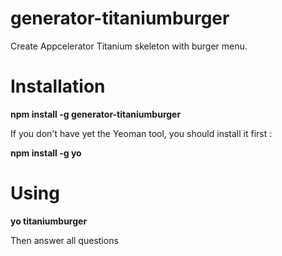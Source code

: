 # generator-titaniumburger

Create Appcelerator Titanium skeleton with burger menu.

# Installation

**npm install -g generator-titaniumburger**

If you don't have yet the Yeoman tool, you should install it first :

**npm install -g yo**

# Using

**yo titaniumburger**

Then answer all questions 

